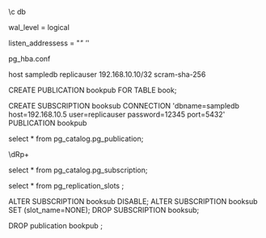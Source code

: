 \c db

wal_level = logical

listen_addressess = "*" '*'


pg_hba.conf

host    sampledb    replicauser     192.168.10.10/32   scram-sha-256


CREATE PUBLICATION bookpub FOR TABLE book;


CREATE SUBSCRIPTION booksub CONNECTION 'dbname=sampledb host=192.168.10.5 user=replicauser password=12345 port=5432' PUBLICATION bookpub



select * from pg_catalog.pg_publication;  

\dRp+




select * from pg_catalog.pg_subscription;

select * from pg_replication_slots ;



ALTER SUBSCRIPTION booksub DISABLE;
ALTER SUBSCRIPTION booksub SET (slot_name=NONE);
DROP SUBSCRIPTION booksub;


DROP publication bookpub ;
